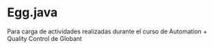# Egg.java
Para carga de actividades realizadas durante el curso de Automation + Quality Control de Globant
